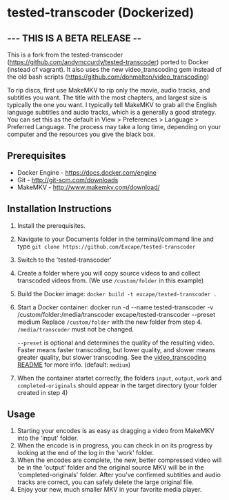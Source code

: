 # tested-transcoder (Dockerized)
## --- THIS IS A BETA RELEASE --

This is a fork from the tested-transcoder (https://github.com/andymccurdy/tested-transcoder) ported to Docker (instead of vagrant). It also uses the new video_transcoding gem instead of the old bash scripts (https://github.com/donmelton/video_transcoding)

To rip discs, first use MakeMKV to rip only the movie, audio tracks, and subtitles you want. The title with the most chapters, and largest size is typically the one you want. I typically tell MakeMKV to grab all the English language subtitles and audio tracks, which is a generally a good strategy. You can set this as the default in View > Preferences > Language > Preferred Language. The process may take a long time, depending on your computer and the resources you give the black box.

## Prerequisites

* Docker Engine - https://docs.docker.com/engine
* Git - http://git-scm.com/downloads
* MakeMKV - http://www.makemkv.com/download/

## Installation Instructions

1. Install the prerequisites.
2. Navigate to your Documents folder in the terminal/command line and type `git clone https://github.com/Excape/tested-transcoder`
3. Switch to the 'tested-transcoder'
4. Create a folder where you will copy source videos to and collect transcoded videos from. (We use `/custom/folder` in this example)
5. Build the Docker image:
    `docker build -t excape/tested-transcoder .`
6. Start a Docker container:
        docker run -d --name tested-transcoder -v /custom/folder:/media/transcoder excape/tested-transcoder --preset medium
    Replace `/custom/folder` with the new folder from step 4. `/media/transcoder` must not be changed.
    
    `--preset` is optional and determines the quality of the resulting video. Faster means faster transcoding, but lower quality, and slower means greater quality, but slower transcoding. See the [video_transcoding README](https://github.com/donmelton/video_transcoding#understanding-the-x264-preset-system) for more info. (default: `medium`)
7. When the container startet correctly, the folders `input`, `output`, `work` and `completed-originals` should appear in the target directory (your folder created in step 4)

## Usage

1. Starting your encodes is as easy as dragging a video from MakeMKV into the 'input' folder.
2. When the encode is in progress, you can check in on its progress by looking at the end of the log in the 'work' folder.
3. When the encodes are complete, the new, better compressed video will be in the 'output' folder and the original source MKV will be in the 'completed-originals' folder. After you've confirmed subtitles and audio tracks are correct, you can safely delete the large original file.
4. Enjoy your new, much smaller MKV in your favorite media player.
